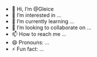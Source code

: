 - 👋 Hi, I’m @Gleice
- 👀 I’m interested in ...
- 🌱 I’m currently learning ...
- 💞️ I’m looking to collaborate on ...
- 📫 How to reach me ...
- 😄 Pronouns: ...
- ⚡ Fun fact: ...

<!---
GleiceDS/GleiceDS is a ✨ special ✨ repository because its `README.md` (this file) appears on your GitHub profile.
You can click the Preview link to take a look at your changes.
--->
